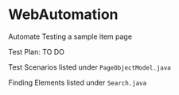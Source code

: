 # WebAutomation
Automate Testing a sample item page

Test Plan: TO DO

Test Scenarios listed under `PageObjectModel.java`

Finding Elements listed under `Search.java`


